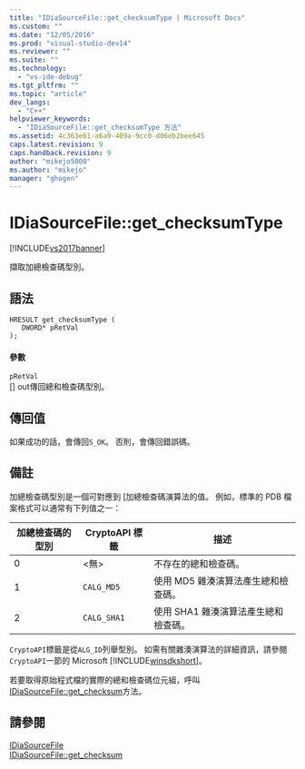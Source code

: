 ```yaml
---
title: "IDiaSourceFile::get_checksumType | Microsoft Docs"
ms.custom: ""
ms.date: "12/05/2016"
ms.prod: "visual-studio-dev14"
ms.reviewer: ""
ms.suite: ""
ms.technology: 
  - "vs-ide-debug"
ms.tgt_pltfrm: ""
ms.topic: "article"
dev_langs: 
  - "C++"
helpviewer_keywords: 
  - "IDiaSourceFile::get_checksumType 方法"
ms.assetid: 4c363e61-a6a9-409a-9cc0-d06eb2bee645
caps.latest.revision: 9
caps.handback.revision: 9
author: "mikejo5000"
ms.author: "mikejo"
manager: "ghogen"
---
```

# IDiaSourceFile::get_checksumType
[!INCLUDE[vs2017banner](../../code-quality/includes/vs2017banner.md)]

擷取加總檢查碼型別。  
  
## 語法  
  
```cpp#  
HRESULT get_checksumType (   
   DWORD* pRetVal  
);  
```  
  
#### 參數  
 `pRetVal`  
 \[\] out傳回總和檢查碼型別。  
  
## 傳回值  
 如果成功的話，會傳回`S_OK`。 否則，會傳回錯誤碼。  
  
## 備註  
 加總檢查碼型別是一個可對應到 \[加總檢查碼演算法的值。  例如，標準的 PDB 檔案格式可以通常有下列值之一：  
  
|加總檢查碼的型別|CryptoAPI 標籤|描述|  
|--------------|------------------|--------|  
|0|\<無\>|不存在的總和檢查碼。|  
|1|`CALG_MD5`|使用 MD5 雜湊演算法產生總和檢查碼。|  
|2|`CALG_SHA1`|使用 SHA1 雜湊演算法產生總和檢查碼。|  
  
 `CryptoAPI`標籤是從`ALG_ID`列舉型別。  如需有關雜湊演算法的詳細資訊，請參閱`CryptoAPI`一節的 Microsoft [!INCLUDE[winsdkshort](../../debugger/debug-interface-access/includes/winsdkshort_md.md)]。  
  
 若要取得原始程式檔的實際的總和檢查碼位元組，呼叫[IDiaSourceFile::get\_checksum](../../debugger/debug-interface-access/idiasourcefile-get-checksum.md)方法。  
  
## 請參閱  
 [IDiaSourceFile](../../debugger/debug-interface-access/idiasourcefile.md)   
 [IDiaSourceFile::get\_checksum](../../debugger/debug-interface-access/idiasourcefile-get-checksum.md)